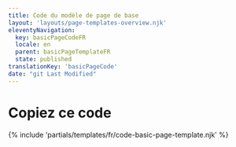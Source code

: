 ```yaml
---
title: Code du modèle de page de base
layout: 'layouts/page-templates-overview.njk'
eleventyNavigation:
  key: basicPageCodeFR
  locale: en
  parent: basicPageTemplateFR
  state: published
translationKey: 'basicPageCode'
date: "git Last Modified"
---
```


# Copiez ce code

{% include 'partials/templates/fr/code-basic-page-template.njk' %}
